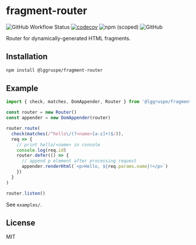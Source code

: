 fragment-router
===============

![GitHub Workflow Status](https://img.shields.io/github/workflow/status/lggruspe/fragment-router/Node.js%20CI)
[![codecov](https://codecov.io/gh/lggruspe/fragment-router/branch/main/graph/badge.svg?token=PB8FIEUHRE)](https://codecov.io/gh/lggruspe/fragment-router)
![npm (scoped)](https://img.shields.io/npm/v/@lggruspe/fragment-router)
![GitHub](https://img.shields.io/github/license/lggruspe/fragment-router)

Router for dynamically-generated HTML fragments.

Installation
------------

```bash
npm install @lggruspe/fragment-router
```

Example
-------

```typescript
import { check, matches, DomAppender, Router } from '@lggruspe/fragment-router'

const router = new Router()
const appender = new DomAppender(router)

router.route(
  check(matches(/^hello\/(?<name>[a-z]+)$/)),
  req => {
    // print hello/<name> in console
    console.log(req.id)
    router.defer(() => {
      // append p element after processing request
      appender.renderHtml(`<p>Hello, ${req.params.name}!</p>`)
    })
  }
)

router.listen()
```

See `examples/`.

License
-------

MIT
